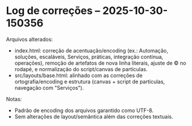 ﻿# Log de correções – 2025-10-30-150356

Arquivos alterados:
- index.html: correção de acentuação/encoding (ex.: Automação, soluções, escaláveis, Serviços, práticas, integração contínua, operações), remoção de artefatos de nova linha literais, ajuste de © no rodapé, e normalização do script/canvas de partículas.
- src/layouts/base.html: alinhado com as correções de ortografia/encoding e estrutura (canvas + script de partículas, navegação com "Serviços").

Notas:
- Padrão de encoding dos arquivos garantido como UTF-8.
- Sem alterações de layout/semântica além das correções textuais.

